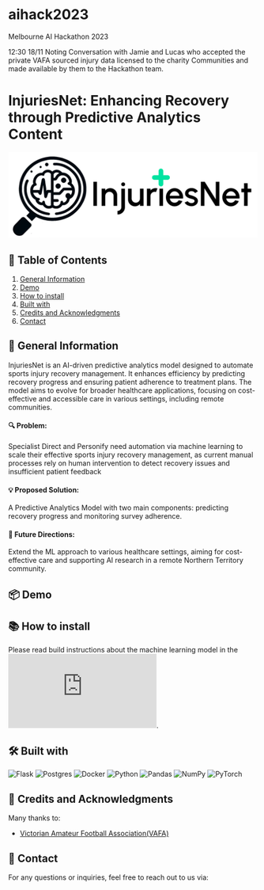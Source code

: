 # aihack2023
Melbourne AI Hackathon 2023

12:30 18/11 Noting Conversation with Jamie and Lucas who accepted the private VAFA sourced injury data licensed to
the charity Communities and made available by them to the Hackathon team.

# InjuriesNet: Enhancing Recovery through Predictive Analytics Content
<p align="center">
  <img src="img/InjuriesNet_logo_final.jpg" alt="Image" width="700"/>
</p>

## 🔗 Table of Contents
1. [General Information](#general-information)
2. [Demo](#demo)
3. [How to install](#how-to-install)
4. [Built with](#built-with)
5. [Credits and Acknowledgments](#credits-and-acknowledgments)
6. [Contact](#contact)

## 🔭 General Information
InjuriesNet is an AI-driven predictive analytics model designed to automate sports injury recovery management. It enhances efficiency by predicting recovery progress and ensuring patient adherence to treatment plans. The model aims to evolve for broader healthcare applications, focusing on cost-effective and accessible care in various settings, including remote communities.

#### 🔍 Problem: 
Specialist Direct and Personify need automation via machine learning to scale their effective sports injury recovery management, as current manual processes rely on human intervention to detect recovery issues and insufficient patient feedback

#### 💡 Proposed Solution: 
A Predictive Analytics Model with two main components: predicting recovery progress and monitoring survey adherence.

#### 🚀 Future Directions: 
Extend the ML approach to various healthcare settings, aiming for cost-effective care and supporting AI research in a remote Northern Territory community.


## 📦 Demo


## 📚 How to install
Please read build instructions about the machine learning model in the ![readme file](https://github.com/waynemerry/aihack2023/blob/main/data_scripts/README.md).

## 🛠 Built with
![Flask](https://img.shields.io/badge/flask-%23000.svg?style=for-the-badge&logo=flask&logoColor=white)
![Postgres](https://img.shields.io/badge/postgres-%23316192.svg?style=for-the-badge&logo=postgresql&logoColor=white)
![Docker](https://img.shields.io/badge/docker-%230db7ed.svg?style=for-the-badge&logo=docker&logoColor=white)
![Python](https://img.shields.io/badge/python-3670A0?style=for-the-badge&logo=python&logoColor=ffdd54)
![Pandas](https://img.shields.io/badge/pandas-%23150458.svg?style=for-the-badge&logo=pandas&logoColor=white)
![NumPy](https://img.shields.io/badge/numpy-%23013243.svg?style=for-the-badge&logo=numpy&logoColor=white)
![PyTorch](https://img.shields.io/badge/PyTorch-%23EE4C2C.svg?style=for-the-badge&logo=PyTorch&logoColor=white)


## 👏 Credits and Acknowledgments
Many thanks to:
- [Victorian Amateur Football Association(VAFA)](https://www.vafa.com.au/)


## 📧 Contact
For any questions or inquiries, feel free to reach out to us via:
